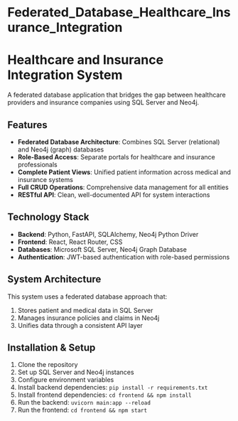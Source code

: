 # Federated_Database_Healthcare_Insurance_Integration
# Healthcare and Insurance Integration System

A federated database application that bridges the gap between healthcare providers and insurance companies using SQL Server and Neo4j.

## Features

- **Federated Database Architecture**: Combines SQL Server (relational) and Neo4j (graph) databases
- **Role-Based Access**: Separate portals for healthcare and insurance professionals
- **Complete Patient Views**: Unified patient information across medical and insurance systems
- **Full CRUD Operations**: Comprehensive data management for all entities
- **RESTful API**: Clean, well-documented API for system interactions

## Technology Stack

- **Backend**: Python, FastAPI, SQLAlchemy, Neo4j Python Driver
- **Frontend**: React, React Router, CSS
- **Databases**: Microsoft SQL Server, Neo4j Graph Database
- **Authentication**: JWT-based authentication with role-based permissions

## System Architecture

This system uses a federated database approach that:
1. Stores patient and medical data in SQL Server
2. Manages insurance policies and claims in Neo4j
3. Unifies data through a consistent API layer

## Installation & Setup

1. Clone the repository
2. Set up SQL Server and Neo4j instances
3. Configure environment variables
4. Install backend dependencies: `pip install -r requirements.txt`
5. Install frontend dependencies: `cd frontend && npm install`
6. Run the backend: `uvicorn main:app --reload`
7. Run the frontend: `cd frontend && npm start`


